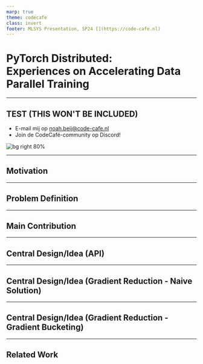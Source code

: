 ```yaml
---
marp: true
theme: codecafe
class: invert
footer: MLSYS Presentation, SP24 [](https://code-cafe.nl)
--- 
```


# PyTorch Distributed: <br>Experiences on Accelerating Data Parallel Training

<!-- paginate: true -->

--- 

## TEST (THIS WON'T BE INCLUDED)

- E-mail mij op noah.beij@code-cafe.nl
- Join de CodeCafé-community op Discord!

![bg right 80%](https://assets.nbeij.nl/marp/assets/codecafe.png)

---

## Motivation

---

## Problem Definition

---

## Main Contribution

---

## Central Design/Idea (API)

--- 

## Central Design/Idea (Gradient Reduction - Naive Solution)

---

## Central Design/Idea (Gradient Reduction - Gradient Bucketing)

---

## Related Work

